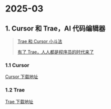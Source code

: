 # 2025-03

## 1. Cursor 和 Trae，AI 代码编辑器

> [Trae 和 Cursor 小斗法](https://juejin.cn/post/7475960553028009999)
>
> [有了 Trae，人人都是程序员的时代来了](https://juejin.cn/post/7463397212120973375)

### 1.1 Cursor

[Cursor 下载地址](https://www.cursor.com/cn)

### 1.2 Trae

[Trae 下载地址](https://www.trae.ai/)
